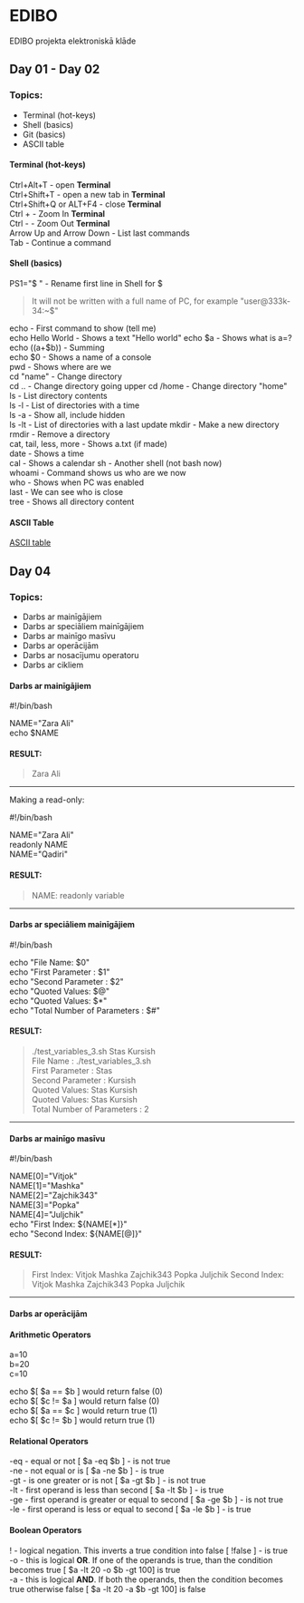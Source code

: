 # EDIBO
EDIBO projekta elektroniskā klāde
## Day 01 - Day 02
### Topics:
- Terminal (hot-keys)
- Shell (basics)
- Git (basics)
- ASCII table

#### Terminal (hot-keys)
Ctrl+Alt+T - open **Terminal**  
Ctrl+Shift+T - open a new tab in **Terminal**  
Ctrl+Shift+Q or ALT+F4 - close **Terminal**  
Ctrl + - Zoom In **Terminal**  
Ctrl - - Zoom Out **Terminal**  
Arrow Up and Arrow Down - List last commands  
Tab - Continue a command  

#### Shell (basics)
PS1="$ " - Rename first line in Shell for $
> It will not be written with a full name of PC, for example "user@333k-34:~$"

echo - First command to show (tell me)  
echo Hello World - Shows a text "Hello world"
echo $a - Shows what is a=?  
echo $(($a+$b)) - Summing  
echo $0 - Shows a name of a console  
pwd - Shows where are we  
cd "name" - Change directory  
cd .. - Change directory going upper
cd /home - Change directory "home"  
ls - List directory contents  
ls -l - List of directories with a time  
ls -a - Show all, include hidden  
ls -lt - List of directories with a last update
mkdir - Make a new directory  
rmdir - Remove a directory  
cat, tail, less, more - Shows a.txt (if made)  
date - Shows a time  
cal - Shows a calendar
sh - Another shell (not bash now)  
whoami - Command shows us who are we now  
who - Shows when PC was enabled  
last - We can see who is close  
tree - Shows all directory content

#### ASCII Table

[ASCII table](http://www.ecowin.org/ascii.htm)

## Day 04  

### Topics:  

- Darbs ar mainīgājiem  
- Darbs ar speciāliem mainīgājiem  
- Darbs ar mainīgo masīvu
- Darbs ar operācijām
- Darbs ar nosacījumu operatoru
- Darbs ar cikliem  

#### Darbs ar mainīgājiem  

#!/bin/bash  

NAME="Zara Ali"  
echo $NAME  

#### RESULT:

>Zara Ali  
---------------------------------  
Making a read-only:  

#!/bin/bash  

NAME="Zara Ali"  
readonly NAME  
NAME="Qadiri"  

#### RESULT:

>NAME: readonly variable  
---------------------------------  
#### Darbs ar speciāliem mainīgājiem  

#!/bin/bash

echo "File Name: $0"  
echo "First Parameter : $1"  
echo "Second Parameter : $2"  
echo "Quoted Values: $@"  
echo "Quoted Values: $*"  
echo "Total Number of Parameters : $#"  

#### RESULT:
> ./test_variables_3.sh Stas Kursish  
File Name : ./test_variables_3.sh  
First Parameter : Stas  
Second Parameter : Kursish  
Quoted Values: Stas Kursish  
Quoted Values: Stas Kursish  
Total Number of Parameters : 2 

---------------------------------  
  
#### Darbs ar mainīgo masīvu

#!/bin/bash

NAME[0]="Vitjok"  
NAME[1]="Mashka"  
NAME[2]="Zajchik343"  
NAME[3]="Popka"  
NAME[4]="Juljchik"  
echo "First Index: ${NAME[*]}"  
echo "Second Index: ${NAME[@]}"  

#### RESULT:
>First Index: Vitjok Mashka Zajchik343 Popka Juljchik
Second Index: Vitjok Mashka Zajchik343 Popka Juljchik
--------------------------------

#### Darbs ar operācijām

#### Arithmetic Operators

a=10  
b=20  
c=10  

echo $[ $a == $b ]  would return false (0)  
echo $[ $c != $a ]  would return false (0)  
echo $[ $a == $c ]  would return true (1)  
echo $[ $c != $b ]  would return true (1)  

#### Relational Operators

-eq - equal or not [ $a -eq $b ] - is not true  
-ne - not equal or is [ $a -ne $b ] - is true  
-gt - is one greater or is not [ $a -gt $b ] - is not true  
-lt - first operand is less than second [ $a -lt $b ] - is true  
-ge - first operand is greater or equal to second [ $a -ge $b ] - is not true  
-le - first operand is less or equal to second [ $a -le $b ] - is true  

#### Boolean Operators

! - logical negation. This inverts a true condition into false [ !false ] - is true  
-o - this is logical **OR**. If one of the operands is true, than the condition becomes true [ $a -lt 20 -o $b -gt 100] is true  
-a - this is logical **AND**. If both the operands, then the condition becomes true otherwise false [ $a -lt 20 -a $b -gt 100] is false  


